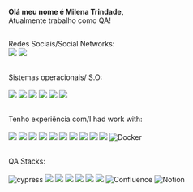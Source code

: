 <b>Olá meu nome é Milena Trindade,</b>
<br>Atualmente trabalho como QA!
##

Redes Sociais/Social Networks:
<br>
<a href=""> <img src="https://img.shields.io/badge/LinkedIn-0077B5?style=for-the-badge&logo=linkedin&logoColor=white" target="_blank"></a>
<a href="https://x.com/theimlenna"> <img src="https://img.shields.io/badge/Twitter-1DA1F2?style=for-the-badge&logo=twitter&logoColor=white" target="_blank"></a>
##

Sistemas operacionais/ S.O:
<br>
<br>
<img src="https://img.shields.io/badge/Arch_Linux-1793D1?style=for-the-badge&logo=arch-linux&logoColor=white" style="pointer-events: none;  cursor: default;">
<img src="https://img.shields.io/badge/Linux-FCC624?style=for-the-badge&logo=linux&logoColor=black">
<img src="https://img.shields.io/badge/Windows-0078D6?style=for-the-badge&logo=windows&logoColor=white">
<img src="https://img.shields.io/badge/Ubuntu-E95420?style=for-the-badge&logo=ubuntu&logoColor=whit">
<img src="https://img.shields.io/badge/mac%20os-000000?style=for-the-badge&logo=apple&logoColor=white">
<img src="https://img.shields.io/badge/Kali_Linux-557C94?style=for-the-badge&logo=kali-linux&logoColor=white">
##

Tenho experiência com/I had work with:
<br>
<br>
<img src="https://img.shields.io/badge/HTML5-E34F26?style=for-the-badge&logo=html5&logoColor=white">
<img src="https://img.shields.io/badge/CSS3-1572B6?style=for-the-badge&logo=css3&logoColor=white">
<img src="https://img.shields.io/badge/JavaScript-F7DF1E?style=for-the-badge&logo=javascript&logoColor=black">
<img src="https://img.shields.io/badge/Node.js-43853D?style=for-the-badge&logo=node.js&logoColor=white">
<img src="https://img.shields.io/badge/TypeScript-007ACC?style=for-the-badge&logo=typescript&logoColor=white">
<img src="https://img.shields.io/badge/C-00599C?style=for-the-badge&logo=c&logoColor=white">
<img src="https://img.shields.io/badge/React-20232A?style=for-the-badge&logo=react&logoColor=61DAFB">
<img src="https://img.shields.io/badge/Vercel-000000?style=for-the-badge&logo=vercel&logoColor=white">
<img src="https://img.shields.io/badge/MongoDB-4EA94B?style=for-the-badge&logo=mongodb&logoColor=white">
<img src="https://img.shields.io/badge/MySQL-005C84?style=for-the-badge&logo=mysql&logoColor=white">
![Docker](https://img.shields.io/badge/docker-%230db7ed.svg?style=for-the-badge&logo=docker&logoColor=white)
##

QA Stacks:
<br>
<br>
![cypress](https://img.shields.io/badge/-cypress-%23E5E5E5?style=for-the-badge&logo=cypress&logoColor=058a5e)
<img src="https://img.shields.io/badge/Microsoft_Office-D83B01?style=for-the-badge&logo=microsoft-office&logoColor=white">
<img src="https://img.shields.io/badge/Jest-323330?style=for-the-badge&logo=Jest&logoColor=white">
<img src="https://img.shields.io/badge/chai.js-323330?style=for-the-badge&logo=chai&logoColor=red">
<img src="https://img.shields.io/badge/testing%20library-323330?style=for-the-badge&logo=testing-library&logoColor=red">
<img src="https://img.shields.io/badge/Figma-F24E1E?style=for-the-badge&logo=figma&logoColor=white">
<img src="https://img.shields.io/badge/Jira-0052CC?style=for-the-badge&logo=Jira&logoColor=white">
![Confluence](https://img.shields.io/badge/confluence-%23172BF4.svg?style=for-the-badge&logo=confluence&logoColor=white)
![Notion](https://img.shields.io/badge/Notion-%23000000.svg?style=for-the-badge&logo=notion&logoColor=white)
##
